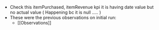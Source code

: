 -  Check this itemPurchased, itemRevenue kpi it is having date value but no actual value ( Happening bc it is null ..... )
- These were the previous observations on initial run:
	- [[Observations]]